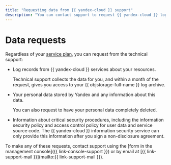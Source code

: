 ```yaml
---
title: "Requesting data from {{ yandex-cloud }} support"
description: "You can contact support to request {{ yandex-cloud }} log entries, your personal data, and details about critical security processes."
---
```


# Data requests



Regardless of your [service plan](overview.md), you can request from the technical support:


* Log records from {{ yandex-cloud }} services about your resources.

   Technical support collects the data for you, and within a month of the request, gives you access to your {{ objstorage-full-name }} log archive.

* Your personal data stored by Yandex and any information about this data.

   You can also request to have your personal data completely deleted.

* Information about critical security procedures, including the information security policy and access control policy for user data and service source code. The {{ yandex-cloud }} information security service can only provide this information after you sign a non-disclosure agreement.

To make any of these requests, contact support using the [form in the management console]({{ link-console-support }}) or by email at [{{ link-support-mail }}](mailto:{{ link-support-mail }}).
